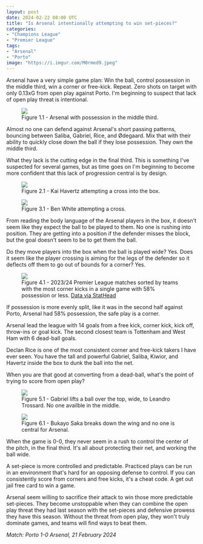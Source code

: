 ```yaml
---
layout: post
date: 2024-02-22 08:00 UTC
title: "Is Arsenal intentionally attempting to win set-pieces?"
categories:
- "Champions League"
- "Premier League"
tags:
- "Arsenal"
- "Porto"
image: "https://i.imgur.com/M0rmed9.jpeg"
---
```


Arsenal have a very simple game plan: Win the ball, control possession in the middle third, win a corner or free-kick. Repeat. Zero shots on target with only 0.13xG from open play against Porto. I'm beginning to suspect that lack of open play threat is intentional.

<!---more--->

<figure>
    <img src="https://i.imgur.com/gTFJ88o.jpeg">
    <figcaption>Figure 1.1 - Arsenal with possession in the middle third.</figcaption>
</figure> 

Almost no one can defend against Arsenal's short passing patterns, bouncing between Saliba, Gabriel, Rice, and Ødegaard. Mix that with their ability to quickly close down the ball if they lose possession. They own the middle third. 

What they lack is the cutting edge in the final third. This is something I've suspected for several games, but as time goes on I'm beginning to become more confident that this lack of progression central is by design. 

<figure>
    <img src="https://i.imgur.com/23Rumy7.jpeg">
    <figcaption>Figure 2.1 - Kai Havertz attempting a cross into the box.</figcaption>
</figure> 

<figure>
    <img src="https://i.imgur.com/5ACjjcE.jpeg">
    <figcaption>Figure 3.1 - Ben White attempting a cross.</figcaption>
</figure> 

From reading the body language of the Arsenal players in the box, it doesn't seem like they expect the ball to be played to them. No one is rushing into position. They are getting into a position if the defender misses the block, but the goal doesn't seem to be to get them the ball. 

Do they move players into the box when the ball is played wide? Yes. Does it seem like the player crossing is aiming for the legs of the defender so it deflects off them to go out of bounds for a corner? Yes. 


<figure>
    <img src="https://i.imgur.com/x30AssC.jpeg">
    <figcaption>Figure 4.1 - 2023/24 Premier League matches sorted by teams with the most corner kicks in a single game with 58% possession or less. <a href="https://stathead.com/tiny/26Gm2">Data via StatHead</a></figcaption>
</figure>

If possession is more evenly split, like it was in the second half against Porto, Arsenal had 58% possession, the safe play is a corner. 

Arsenal lead the league with 14 goals from a free kick, corner kick, kick off, throw-ins or goal kick. The second closest team is Tottenham and West Ham with 6 dead-ball goals. 

Declan Rice is one of the most consistent corner and free-kick takers I have ever seen. You have the tall and powerful Gabriel, Saliba, Kiwior, and Havertz inside the box to dunk the ball into the net. 

When you are that good at converting from a dead-ball, what's the point of trying to score from open play? 

<figure>
    <img src="https://i.imgur.com/M0rmed9.jpeg">
    <figcaption>Figure 5.1 - Gabriel lifts a ball over the top, wide, to Leandro Trossard. No one availble in the middle.</figcaption>
</figure> 

<figure>
    <img src="https://i.imgur.com/ncXibSa.jpeg">
    <figcaption>Figure 6.1 - Bukayo Saka breaks down the wing and no one is central for Arsenal.</figcaption>
</figure>

When the game is 0-0, they never seem in a rush to control the center of the pitch, in the final third. It's all about protecting their net, and working the ball wide. 

A set-piece is more controlled and predictable. Practiced plays can be run in an environment that's hard for an opposing defense to control. If you can consistently score from corners and free kicks, it's a cheat code. A get out jail free card to win a game. 

Arsenal seem willing to sacrifice their attack to win those more predictable set-pieces. They become unstoppable when they can combine the open play threat they had last season with the set-pieces and defensive prowess they have this season.  Without the threat from open play, they won't truly dominate games, and teams will find ways to beat them.

*Match: Porto 1-0 Arsenal, 21 February 2024*
